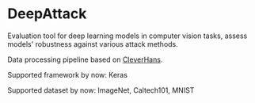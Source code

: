 # DeepAttack
Evaluation tool for deep learning models in computer vision tasks, assess models' robustness against various attack methods.

Data processing pipeline based on [CleverHans](https://github.com/tensorflow/cleverhans/tree/master/cleverhans).

Supported framework by now: Keras

Supported dataset by now: ImageNet, Caltech101, MNIST

